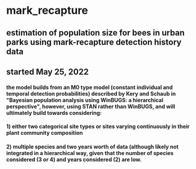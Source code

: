 # mark_recapture
## estimation of population size for bees in urban parks using mark-recapture detection history data
## started May 25, 2022
#### the model builds from an M0 type model (constant individual and temporal detection probabilities) described by Kery and Schaub in "Bayesian population analysis using WinBUGS: a hierarchical perspective", however, using STAN rather than WinBUGS, and will ultimately build towards considering:
#### 1) either two categorical site types or sites varying continuously in their plant community composition 
#### 2) multiple species and two years worth of data (although likely not integrated in a hierarchical way, given that the number of species considered (3 or 4) and years considered (2) are low.
